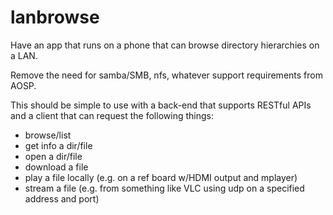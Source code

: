 # lanbrowse
Have an app that runs on a phone that can browse directory hierarchies on a LAN.

Remove the need for samba/SMB, nfs, whatever support requirements from AOSP.

This should be simple to use with a back-end that supports RESTful APIs and
a client that can request the following things:
- browse/list
- get info a dir/file
- open a dir/file
- download a file
- play a file locally (e.g. on a ref board w/HDMI output and mplayer)
- stream a file (e.g. from something like VLC using udp on a specified address and port)

